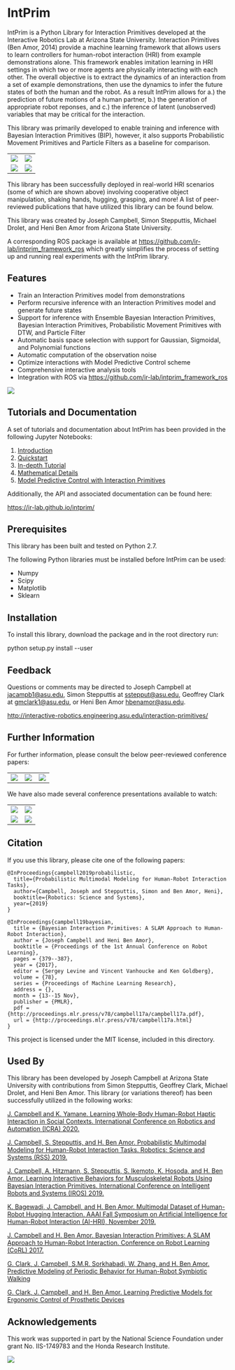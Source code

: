 # IntPrim
IntPrim is a Python Library for Interaction Primitives developed at the Interactive Robotics Lab at Arizona State University. Interaction Primitives (Ben Amor, 2014) provide a machine learning framework that allows users to learn controllers for human-robot interaction (HRI) from example demonstrations alone. This framework enables imitation learning in HRI settings in which two or more agents are physically interacting with each other. The overall objective is to extract the dynamics of an interaction from a set of example demonstrations, then use the dynamics to infer the future states of both the human and the robot. As a result IntPrim allows for a.) the prediction of future motions of a human partner, b.) the generation of appropriate robot reponses, and c.) the inference of latent (unobserved) variables that may be critical for the interaction. 

This library was primarily developed to enable training and inference with Bayesian Interaction Primitives (BIP), however, it also supports Probabilistic Movement Primitives and Particle Filters as a baseline for comparison.

| | |
|-|-|
| ![](docs/notebooks/media/catching_lq.gif?raw=true) | ![](docs/notebooks/media/hugging_lq.gif?raw=true) |
| ![](docs/notebooks/media/walking_lq.gif?raw=true) | ![](docs/notebooks/media/box_lq.gif?raw=true) |

This library has been successfully deployed in real-world HRI scenarios (some of which are shown above) involving cooperative object manipulation, shaking hands, hugging, grasping, and more!
A list of peer-reviewed publications that have utilized this library can be found below.

This library was created by Joseph Campbell, Simon Stepputtis, Michael Drolet, and Heni Ben Amor from Arizona State University.

A corresponding ROS package is available at https://github.com/ir-lab/intprim_framework_ros which greatly simplifies the process of setting up and running real experiments with the IntPrim library.

## Features

* Train an Interaction Primitives model from demonstrations
* Perform recursive inference with an Interaction Primitives model and generate future states
* Support for inference with Ensemble Bayesian Interaction Primitives, Bayesian Interaction Primitives, Probabilistic Movement Primitives with DTW, and Particle Filter
* Automatic basis space selection with support for Gaussian, Sigmoidal, and Polynomial functions
* Automatic computation of the observation noise
* Optimize interactions with Model Predictive Control scheme
* Comprehensive interactive analysis tools
* Integration with ROS via https://github.com/ir-lab/intprim_framework_ros

![](docs/notebooks/media/analysis_example.gif?raw=true)

## Tutorials and Documentation

A set of tutorials and documentation about IntPrim has been provided in the following Jupyter Notebooks:

1. [Introduction](docs/notebooks/1_introduction.ipynb)
2. [Quickstart](docs/notebooks/2_quickstart.ipynb)
3. [In-depth Tutorial](docs/notebooks/3_indepth_tutorial.ipynb)
4. [Mathematical Details](docs/notebooks/4_mathematical_details.ipynb)
5. [Model Predictive Control with Interaction Primitives](docs/notebooks/5_optimizing_interactions.ipynb)

Additionally, the API and associated documentation can be found here:

https://ir-lab.github.io/intprim/

## Prerequisites

This library has been built and tested on Python 2.7.

The following Python libraries must be installed before IntPrim can be used:

* Numpy
* Scipy
* Matplotlib
* Sklearn

## Installation
To install this library, download the package and in the root directory run:

python setup.py install --user

## Feedback
Questions or comments may be directed to Joseph Campbell at <jacampb1@asu.edu>, Simon Stepputtis at <sstepput@asu.edu>, Geoffrey Clark at <gmclark1@asu.edu>, or Heni Ben Amor <hbenamor@asu.edu>.

http://interactive-robotics.engineering.asu.edu/interaction-primitives/


## Further Information
For further information, please consult the below peer-reviewed conference papers:

| | | |
|-|-|-|
| <a href="https://arxiv.org/pdf/1908.04955.pdf">![](docs/notebooks/media/joe_rss19.png?raw=true)</a> | <a href="https://arxiv.org/pdf/1908.05552">![](docs/notebooks/media/joe_iros19.png?raw=true)</a> | <a href="http://proceedings.mlr.press/v78/campbell17a/campbell17a.pdf">![](docs/notebooks/media/joe_corl17.png?raw=true)</a> |

We have also made several conference presentations available to watch:

| | |
|-|-|
| <a href="https://youtu.be/vgkxR9TDqhY?t=9913">![](docs/notebooks/media/joe_rss19_play.png?raw=true)</a> | <a href="https://youtu.be/_9Ny2ghjwuY?t=26862">![](docs/notebooks/media/joe_corl17_play.png?raw=true)</a> |
| <a href="https://drive.google.com/open?id=1b6csa9OnmF7gL3DOy7d8WeMYh3YXA0hF">![](docs/notebooks/media/joe_icra20_play.png?raw=true)</a> | <a href="https://youtu.be/DxQPF3VwuoA">![](docs/notebooks/media/geoffrey_corlplay1.png?raw=true)</a> |


## Citation
If you use this library, please cite one of the following papers:

```
@InProceedings{campbell2019probabilistic,
  title={Probabilistic Multimodal Modeling for Human-Robot Interaction Tasks},
  author={Campbell, Joseph and Stepputtis, Simon and Ben Amor, Heni},
  booktitle={Robotics: Science and Systems},
  year={2019}
}
```

```
@InProceedings{campbell19bayesian,
  title = {Bayesian Interaction Primitives: A SLAM Approach to Human-Robot Interaction},
  author = {Joseph Campbell and Heni Ben Amor},
  booktitle = {Proceedings of the 1st Annual Conference on Robot Learning},
  pages = {379--387},
  year = {2017},
  editor = {Sergey Levine and Vincent Vanhoucke and Ken Goldberg},
  volume = {78},
  series = {Proceedings of Machine Learning Research},
  address = {},
  month = {13--15 Nov},
  publisher = {PMLR},
  pdf = {http://proceedings.mlr.press/v78/campbell17a/campbell17a.pdf},
  url = {http://proceedings.mlr.press/v78/campbell17a.html}
}
```

This project is licensed under the MIT license, included in this directory.

## Used By

This library has been developed by Joseph Campbell at Arizona State University with contributions from Simon Stepputtis, Geoffrey Clark, Michael Drolet, and Heni Ben Amor.
This library (or variations thereof) has been successfully utilized in the following works:

[J. Campbell and K. Yamane. Learning Whole-Body Human-Robot Haptic Interaction in Social Contexts. International Conference on Robotics and Automation (ICRA) 2020.](https://arxiv.org/pdf/2005.12508.pdf)

[J. Campbell, S. Stepputtis, and H. Ben Amor. Probabilistic Multimodal Modeling for Human-Robot Interaction Tasks. Robotics: Science and Systems (RSS) 2019.](https://arxiv.org/pdf/1908.04955.pdf)

[J. Campbell, A. Hitzmann, S. Stepputtis, S. Ikemoto, K. Hosoda, and H. Ben Amor. Learning Interactive Behaviors for Musculoskeletal Robots Using Bayesian Interaction Primitives. International Conference on Intelligent Robots and Systems (IROS) 2019.](https://arxiv.org/pdf/1908.05552.pdf)

[K. Bagewadi, J. Campbell, and H. Ben Amor. Multimodal Dataset of Human-Robot Hugging Interaction. AAAI Fall Symposium on Artificial Intelligence for Human-Robot Interaction (AI-HRI), November 2019.](https://arxiv.org/pdf/1909.07471.pdf)

[J. Campbell and H. Ben Amor. Bayesian Interaction Primitives: A SLAM Approach to Human-Robot Interaction. Conference on Robot Learning (CoRL) 2017.](http://proceedings.mlr.press/v78/campbell17a/campbell17a.pdf)

[G. Clark, J. Campbell, S.M.R. Sorkhabadi, W. Zhang, and H. Ben Amor. Predictive Modeling of Periodic Behavior for Human-Robot Symbiotic Walking](https://arxiv.org/pdf/2005.13139.pdf)

[G. Clark, J. Campbell, and H. Ben Amor. Learning Predictive Models for Ergonomic Control of Prosthetic Devices](https://arxiv.org/pdf/2011.07005.pdf)

## Acknowledgements

This work was supported in part by the National Science Foundation under grant No. IIS-1749783 and the Honda Research Institute.

![](docs/notebooks/media/acknowledgement_logos.png?raw=true)
